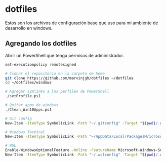 # dotfiles

Estos son los archivos de configuración base que uso para mi ambiente de desarrollo en windows.


## Agregando los dotfiles

Abrir un PowerShell que tenga permisos de administrador.

```sh
set-executionpolicy remotesigned

# Clonar el repositorio en la carpeta de home
git clone https://github.com/marvinjgh/dotfiles ~/dotfiles
cd ~/dotfiles/windows

# Agregar symlinks a los perfiles de PowerShell
./setProfile.ps1

# Quitar apps de windows
./Clean_Win10Apps.ps1

# Git config
New-Item -ItemType SymbolicLink -Path "~/.gitconfig" -Target "${pwd}/.gitconfig"

# Windows Terminal
New-Item -ItemType SymbolicLink -Path "~/AppData/Local/PackagesM/icrosoft.WindowsTerminal_8wekyb3d8bbwe/LocalState/settings.json" -Target "${pwd}/settings.json"

# WSL
Enable-WindowsOptionalFeature -Online -FeatureName Microsoft-Windows-Subsystem-Linux
New-Item -ItemType SymbolicLink -Path "~/.wslconfig" -Target "${pwd}/.wslconfig"
```